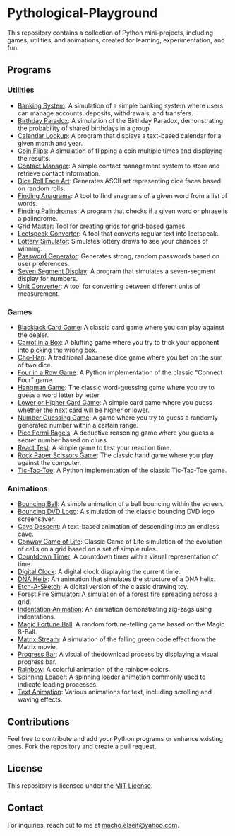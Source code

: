 # Pythological-Playground

This repository contains a collection of Python mini-projects, including games, utilities, and animations, created for learning, experimentation, and fun.

## Programs

### Utilities
- [Banking System](banking-system/): A simulation of a simple banking system where users can manage accounts, deposits, withdrawals, and transfers.
- [Birthday Paradox](birthday-paradox/): A simulation of the Birthday Paradox, demonstrating the probability of shared birthdays in a group.
- [Calendar Lookup](calendar-lookup/): A program that displays a text-based calendar for a given month and year.
- [Coin Flips](coin-flips/): A simulation of flipping a coin multiple times and displaying the results.
- [Contact Manager](contact-manager/): A simple contact management system to store and retrieve contact information.
- [Dice Roll Face Art](dice-roll-face-art/): Generates ASCII art representing dice faces based on random rolls.
- [Finding Anagrams](finding-anagrams/): A tool to find anagrams of a given word from a list of words.
- [Finding Palindromes](finding-palindromes/): A program that checks if a given word or phrase is a palindrome.
- [Grid Master](grid-master): Tool for creating grids for grid-based games.
- [Leetspeak Converter](leetspeak_converter/): A tool that converts regular text into leetspeak.
- [Lottery Simulator](lottery-simulator/): Simulates lottery draws to see your chances of winning.
- [Password Generator](password-generator/): Generates strong, random passwords based on user preferences.
- [Seven Segment Display](seven-segment-display/): A program that simulates a seven-segment display for numbers.
- [Unit Converter](unit-converter/): A tool for converting between different units of measurement.

### Games
- [Blackjack Card Game](blackjack-game/): A classic card game where you can play against the dealer.
- [Carrot in a Box](carrot-in-a-box/): A bluffing game where you try to trick your opponent into picking the wrong box.
- [Cho-Han](cho-han/): A traditional Japanese dice game where you bet on the sum of two dice.
- [Four in a Row Game](four-in-a-row-game/): A Python implementation of the classic "Connect Four" game.
- [Hangman Game](hangman-game/): The classic word-guessing game where you try to guess a word letter by letter.
- [Lower or Higher Card Game](lower-or-higher-card-game/): A simple card game where you guess whether the next card will be higher or lower.
- [Number Guessing Game](number-guessing-game/): A game where you try to guess a randomly generated number within a certain range.
- [Pico Fermi Bagels](pico-fermi-bagels/): A deductive reasoning game where you guess a secret number based on clues.
- [React Test](react-test/): A simple game to test your reaction time.
- [Rock Paper Scissors Game](rock-paper-scissors-game/): The classic hand game where you play against the computer.
- [Tic-Tac-Toe](tic-tac-toe/): A Python implementation of the classic Tic-Tac-Toe game.

### Animations
- [Bouncing Ball](bouncing-ball/): A simple animation of a ball bouncing within the screen.
- [Bouncing DVD Logo](bouncing-DVD-logo/): A simulation of the classic bouncing DVD logo screensaver.
- [Cave Descent](cave-descent/): A text-based animation of descending into an endless cave.
- [Conway Game of Life](conway-game-of-life/): Classic Game of Life simulation of the evolution of cells on a grid based on a set of simple rules.
- [Countdown Timer](countdown-timer/): A countdown timer with a visual representation of time.
- [Digital Clock](digital-clock/): A digital clock displaying the current time.
- [DNA Helix](dna-helix/): An animation that simulates the structure of a DNA helix.
- [Etch-A-Sketch](etch-a-sketch/): A digital version of the classic drawing toy.
- [Forest Fire Simulator](forest-fire-simulator/): A simulation of a forest fire spreading across a grid.
- [Indentation Animation](indentation-animation/): An animation demonstrating zig-zags using indentations.
- [Magic Fortune Ball](magic-fortune-ball/): A random fortune-telling game based on the Magic 8-Ball.
- [Matrix Stream](matrix-stream/): A simulation of the falling green code effect from the Matrix movie.
- [Progress Bar](progress-bar/): A visual of thedownload process by displaying a visual progress bar.
- [Rainbow](rainbow/): A colorful animation of the rainbow colors.
- [Spinning Loader](spinning-loader/): A spinning loader animation commonly used to indicate loading processes.
- [Text Animation](text-animation/): Various animations for text, including scrolling and waving effects.

## Contributions
Feel free to contribute and add your Python programs or enhance existing ones. Fork the repository and create a pull request.


## License
This repository is licensed under the [MIT License](LICENSE).


## Contact
For inquiries, reach out to me at macho.elseif@yahoo.com.
